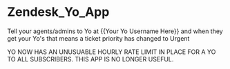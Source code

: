 Zendesk_Yo_App
==============

Tell your agents/admins to Yo at {{Your Yo Username Here}} and when they get your Yo's that means a ticket priority has changed to Urgent


YO NOW HAS AN UNUSUABLE HOURLY RATE LIMIT IN PLACE FOR A YO TO ALL SUBSCRIBERS. THIS APP IS NO LONGER USEFUL.
